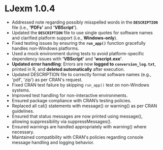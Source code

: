 # LJexm 1.0.4

- Addressed note regarding possibly misspelled words in the **`DESCRIPTION`** file (i.e., **'PDFs'** and **'VBScript'**).
- Updated the **`DESCRIPTION`** file to use single quotes for software names and clarified platform support (i.e., **Windows-only**).
- Fixed testing issues by ensuring the **`run_app()`** function gracefully handles non-Windows platforms.
- Used a mock environment during tests to avoid platform-specific dependency issues with **'VBScript'** and **'wscript.exe'**.
- **Updated error handling**: Errors are now **logged to `conversion_log.txt`**, printed in R, and **deleted automatically** after execution.
- Updated DESCRIPTION file to correctly format software names (e.g., 'pdf', 'zip') as per CRAN's request.
- Fixed CRAN test failure by skipping `run_app()` test on non-Windows systems.  
- Improved test handling for non-interactive environments.  
- Ensured package compliance with CRAN’s testing policies.
- Replaced all cat() statements with message() or warning() as per CRAN guidelines.
- Ensured that status messages are now printed using message(), allowing suppressibility via suppressMessages().
- Ensured warnings are handled appropriately with warning() where necessary.
- Maintained compatibility with CRAN's policies regarding console message handling and logging behavior.

